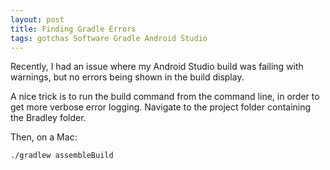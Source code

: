 ```yaml
---
layout: post
title: Finding Gradle Errors
tags: gotchas Software Gradle Android Studio
---
```


Recently, I had an issue where my Android Studio build was failing with warnings, but no errors being shown in the build display.

A nice trick is to run the build command from the command line, in order to get more verbose error logging. Navigate to the project folder containing the Bradley folder. 

Then, on a Mac:

```
./gradlew assembleBuild
```
